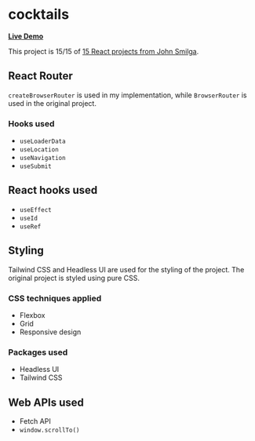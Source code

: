 # cocktails

[**Live Demo**](https://nickau309.github.io/cocktails/)

This project is 15/15 of [15 React projects from John Smilga](https://github.com/john-smilga/react-projects).

## React Router
`createBrowserRouter` is used in my implementation, while `BrowserRouter` is used in the original project.

### Hooks used
- `useLoaderData`
- `useLocation`
- `useNavigation`
- `useSubmit`

## React hooks used
- `useEffect`
- `useId`
- `useRef`

## Styling
Tailwind CSS and Headless UI are used for the styling of the project. The original project is styled using pure CSS. 

### CSS techniques applied
- Flexbox
- Grid
- Responsive design

### Packages used
- Headless UI
- Tailwind CSS

## Web APIs used
- Fetch API
- `window.scrollTo()`
